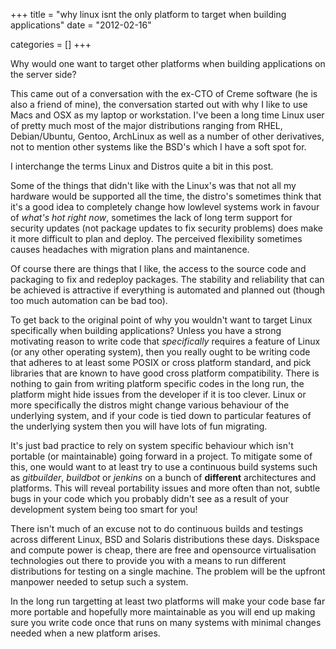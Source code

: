 +++
title = "why linux isnt the only platform to target when building applications"
date = "2012-02-16"


categories = []
+++

Why would one want to target other platforms when building applications
on the server side? 

This came out of a conversation with the ex-CTO of Creme software (he
is also a friend of mine), the conversation started out with why I
like to use Macs and OSX as my laptop or workstation. I've been a long
time Linux user of pretty much most of the major distributions ranging
from RHEL, Debian/Ubuntu, Gentoo, ArchLinux as well as a number of
other derivatives, not to mention other systems like the BSD's which I
have a soft spot for. 

I interchange the terms Linux and Distros quite a bit in this post.

Some of the things that didn't like with the Linux's was that not all
my hardware would be supported all the time, the distro's sometimes
think that it's a good idea to completely change how lowlevel systems
work in favour of _what's hot right now_, sometimes the lack of long
term support for security updates (not package updates to fix security
problems) does make it more difficult to plan and deploy. The
perceived flexibility sometimes causes headaches with migration plans
and maintanence.

Of course there are things that I like, the access to the source code
and packaging to fix and redeploy packages. The stability and
reliability that can be achieved is attractive if everything is
automated and planned out (though too much automation can be bad too).

To get back to the original point of why you wouldn't want to target
Linux specifically when building applications? Unless you have a
strong motivating reason to write code that _specifically_ requires a
feature of Linux (or any other operating system), then you really
ought to be writing code that adheres to at least some POSIX or cross
platform standard, and pick libraries that are known to have good
cross platform compatibility. There is nothing to gain from writing
platform specific codes in the long run, the platform might hide
issues from the developer if it is too clever. Linux or more
specifically the distros might change various behaviour of the
underlying system, and if your code is tied down to particular
features of the underlying system then you will have lots of fun
migrating.

It's just bad practice to rely on system specific behaviour which
isn't portable (or maintainable) going forward in a project. To
mitigate some of this, one would want to at least try to use a
continuous build systems such as _gitbuilder_, _buildbot_ or _jenkins_
on a bunch of __different__ architectures and platforms. This will
reveal portability issues and more often than not, subtle bugs in your
code which you probably didn't see as a result of your development
system being too smart for you!

There isn't much of an excuse not to do continuous builds and testings
across different Linux, BSD and Solaris distributions these
days. Diskspace and compute power is cheap, there are free and
opensource virtualisation technologies out there to provide you with a
means to run different distributions for testing on a single
machine. The problem will be the upfront manpower needed to setup such
a system.

In the long run targetting at least two platforms will make your code
base far more portable and hopefully more maintainable as you will end
up making sure you write code once that runs on many systems with
minimal changes needed when a new platform arises.
